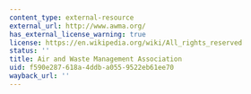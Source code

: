```yaml
---
content_type: external-resource
external_url: http://www.awma.org/
has_external_license_warning: true
license: https://en.wikipedia.org/wiki/All_rights_reserved
status: ''
title: Air and Waste Management Association
uid: f590e287-618a-4ddb-a055-9522eb61ee70
wayback_url: ''
---
```

